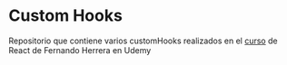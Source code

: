# Custom Hooks

Repositorio que contiene varios customHooks realizados en 
el [curso](https://www.udemy.com/course/react-cero-experto/) de React de Fernando Herrera en Udemy